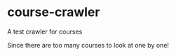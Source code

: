 # course-crawler
A test crawler for courses

Since there are too many courses to look at one by one!
